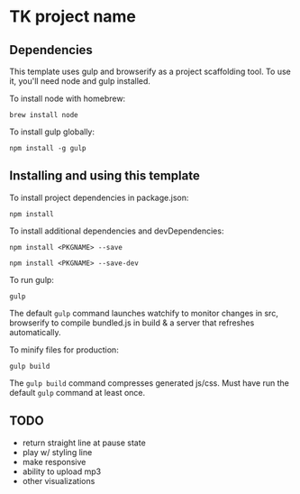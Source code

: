 # TK project name

## Dependencies
This template uses gulp and browserify as a project scaffolding tool. To use it, you'll need node and gulp installed.

To install node with homebrew:
````
brew install node
````
To install gulp globally:
````
npm install -g gulp
````

## Installing and using this template
To install project dependencies in package.json:
````
npm install
````

To install additional dependencies and devDependencies:
````
npm install <PKGNAME> --save
````
````
npm install <PKGNAME> --save-dev
````

To run gulp:
````
gulp
````
The default `gulp` command launches watchify to monitor changes in src, browserify to compile bundled.js in build & a server that refreshes automatically.

To minify files for production:
````
gulp build
````
The `gulp build` command compresses generated js/css. Must have run the default `gulp` command at least once.


## TODO
- return straight line at pause state
- play w/ styling line
- make responsive
- ability to upload mp3
- other visualizations
